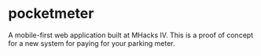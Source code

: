 pocketmeter
===========

A mobile-first web application built at MHacks IV. This is a proof of concept for a new system for paying for your parking meter. 
